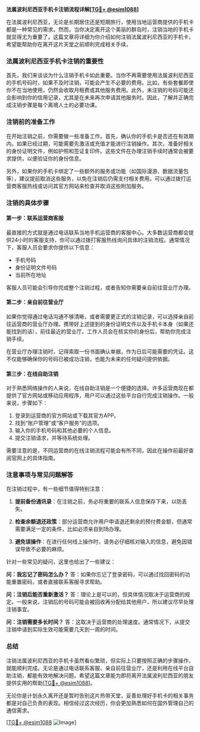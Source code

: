**法属波利尼西亚手机卡注销流程详解[[TG💪+ @esim1088](https://t.me/s/esim1088)]**

在法属波利尼西亚，无论是长期居住还是短期旅行，使用当地运营商提供的手机卡都是一种常见的需求。然而，当你决定离开这个美丽的群岛时，注销当地的手机卡就显得尤为重要了。这篇文章将详细为你介绍如何注销法属波利尼西亚的手机卡，希望能帮助你在离开这片天堂之前顺利完成相关手续。

### 法属波利尼西亚手机卡注销的重要性

首先，我们来谈谈为什么注销手机卡如此重要。当你不再需要使用法属波利尼西亚的手机号码时，如果不及时注销，可能会产生不必要的费用。比如，有些套餐即使你不在当地使用，仍然会收取月租费或其他服务费用。此外，未注销的号码可能还会影响到你的信用记录，尤其是在未来再次申请其他服务时。因此，了解并正确完成注销步骤是每个离境人士的必要功课。

### 注销前的准备工作

在开始注销之前，你需要做一些准备工作。首先，确认你的手机卡是否还在有效期内。如果已经过期，可能需要先激活或充值才能进行注销操作。其次，准备好相关的身份证明文件，例如护照和签证复印件。这些文件在办理注销手续时通常会被要求提供，以便验证你的身份信息。

另外，如果你的手机卡绑定了一些额外的服务或功能（如国际漫游、数据流量包等），建议提前取消这些服务，以免在注销后仍需支付相关费用。可以通过拨打运营商客服热线或访问其官方网站来检查并取消这些附加服务。

### 注销的具体步骤

#### 第一步：联系运营商客服

最直接的方式就是通过电话联系当地手机运营商的客服中心。大多数运营商都会提供24小时的客服支持，你可以通过拨打客服热线询问具体的注销流程。通常情况下，客服人员会要求你提供以下信息：

- 手机号码
- 身份证明文件号码
- 当前所在地址

客服人员可能会引导你完成整个注销过程，或者告知你需要亲自前往营业厅办理。

#### 第二步：亲自前往营业厅

如果你觉得通过电话沟通不够清晰，或者需要更正式的注销记录，可以选择亲自前往运营商的营业厅办理。携带好上述提到的身份证明文件以及手机卡本身（如果还能找到的话），前往最近的营业厅。工作人员会在核实你的身份后，帮助你完成注销手续。

在营业厅办理注销时，记得索取一份书面确认单据，作为日后可能需要的凭证。这不仅能够确保你的号码已被成功注销，也能为未来的任何疑问提供依据。

#### 第三步：在线自助注销

对于熟悉网络操作的人来说，在线自助注销是一个便捷的选择。许多运营商现在都提供了官方网站或移动应用程序，用户可以通过这些平台自行完成注销操作。一般来说，步骤如下：

1. 登录到运营商的官方网站或下载其官方APP。
2. 找到“账户管理”或“客户服务”的选项。
3. 输入你的手机号码和其他必要的个人信息。
4. 提交注销请求，并等待系统处理。

需要注意的是，不同运营商的在线注销流程可能会有所不同，因此在操作前最好查阅官网上的具体指南。

### 注意事项与常见问题解答

在注销过程中，有一些细节值得特别注意：

1. **提前备份通讯录**：在注销之前，务必将重要的联系人信息保存下来，以防丢失。
   
2. **检查余额退还政策**：部分运营商允许用户申请退还剩余的预付费金额，但通常需要满足一定的条件，比如必须亲自到场办理。

3. **避免误操作**：在进行任何线上操作时，请务必仔细核对输入的信息，避免因错误导致不必要的麻烦。

针对一些常见的疑问，这里也给出了一些建议：

**问：我忘记了密码怎么办？**
答：如果你忘记了登录密码，可以通过找回密码的功能重置密码，或者直接联系客服寻求帮助。

**问：注销后能否重新激活？**
答：理论上是可以的，但具体情况取决于运营商的规定。一般来说，注销后的号码可能会被回收再分配给其他用户，所以建议尽早处理注销事宜。

**问：注销需要多长时间？**
答：这取决于运营商的处理速度。通常情况下，从提交注销申请到实际生效可能需要几天到一周的时间。

### 总结

注销法属波利尼西亚的手机卡虽然看似繁琐，但实际上只要按照正确的步骤操作，就能顺利完成。无论是通过电话联系客服、亲自前往营业厅，还是利用在线平台自助注销，都能有效地解决问题。希望这篇文章能为即将离开法属波利尼西亚的朋友提供实用的帮助[[TG💪+ @esim1088](https://t.me/s/esim1088)]。

无论你是计划永久离开还是暂时告别这片热带天堂，妥善处理好手机卡的相关事务都是对自己负责的表现。相信经过这次经历，你会更加熟悉如何在国外管理自己的通信需求。

[[TG💪+ @esim1088](https://t.me/s/esim1088) ![Image](https://i.postimg.cc/4NQfJmqS/Snipaste-2025-05-13-00-14-12.png)]